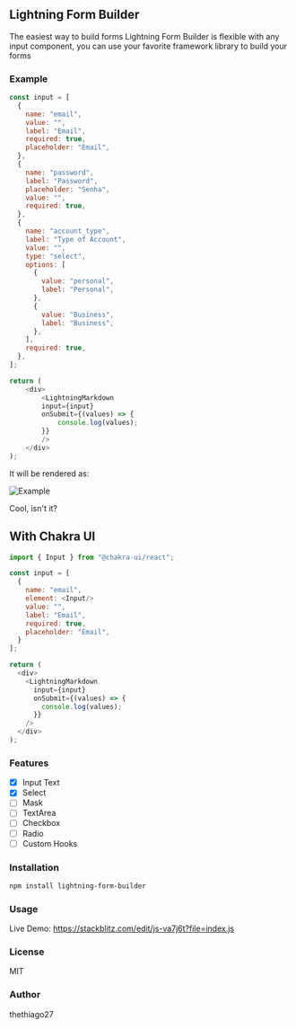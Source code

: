 ## Lightning Form Builder

The easiest way to build forms
Lightning Form Builder is flexible with any input component, you can use your favorite framework library to build your forms

### Example

```javascript
const input = [
  {
    name: "email",
    value: "",
    label: "Email",
    required: true,
    placeholder: "Email",
  },
  {
    name: "password",
    label: "Password",
    placeholder: "Senha",
    value: "",
    required: true,
  },
  {
    name: "account_type",
    label: "Type of Account",
    value: "",
    type: "select",
    options: [
      {
        value: "personal",
        label: "Personal",
      },
      {
        value: "Business",
        label: "Business",
      },
    ],
    required: true,
  },
];

return (
    <div>
        <LightningMarkdown
        input={input}
        onSubmit={(values) => {
            console.log(values);
        }}
        />
    </div>
);
```

It will be rendered as:

![Example](https://res.cloudinary.com/dcwh5gcbr/image/upload/v1674505056/Captura_de_tela_de_2023-01-23_16-17-26_afw0v7.png)

Cool, isn't it?

## With Chakra UI

```javascript
import { Input } from "@chakra-ui/react";

const input = [
  {
    name: "email",
    element: <Input/>
    value: "",
    label: "Email",
    required: true,
    placeholder: "Email",
  }
];

return (
  <div>
    <LightningMarkdown
      input={input}
      onSubmit={(values) => {
        console.log(values);
      }}
    />
  </div>
);
```

### Features

- [x] Input Text
- [x] Select
- [ ] Mask
- [ ] TextArea
- [ ] Checkbox
- [ ] Radio
- [ ] Custom Hooks

### Installation

```bash
npm install lightning-form-builder
```

### Usage

Live Demo: https://stackblitz.com/edit/js-va7j6t?file=index.js

### License

MIT

### Author

thethiago27
